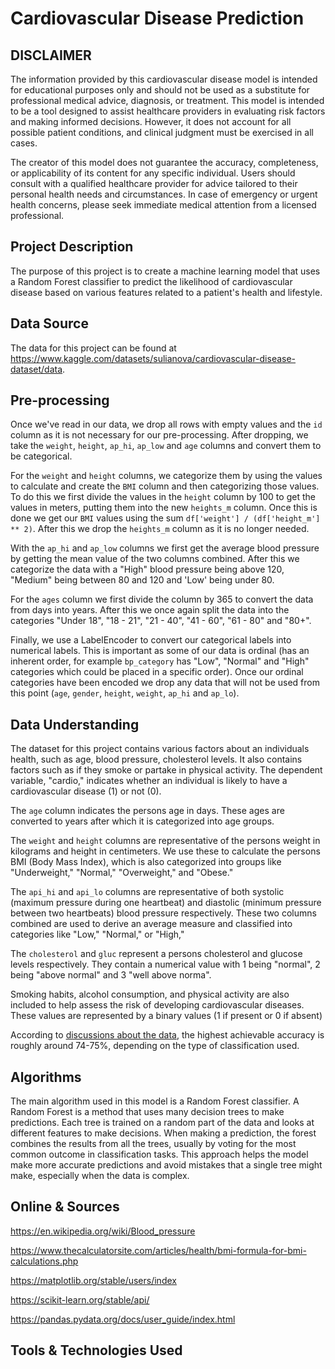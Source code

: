 # Cardiovascular Disease Prediction
## DISCLAIMER
The information provided by this cardiovascular disease model is intended for educational purposes only 
and should not be used as a substitute for professional medical advice, diagnosis, or treatment. 
This model is intended to be a tool designed to assist healthcare providers in evaluating risk factors 
and making informed decisions. However, it does not account for all possible patient conditions, 
and clinical judgment must be exercised in all cases.

The creator of this model does not guarantee the accuracy, completeness, 
or applicability of its content for any specific individual. Users should consult with a qualified healthcare provider
for advice tailored to their personal health needs and circumstances. In case of emergency or urgent health concerns, 
please seek immediate medical attention from a licensed professional.

## Project Description
The purpose of this project is to create a machine learning model that uses a Random Forest classifier 
to predict the likelihood of cardiovascular disease based on various features 
related to a patient's health and lifestyle.

## Data Source
The data for this project can be found at https://www.kaggle.com/datasets/sulianova/cardiovascular-disease-dataset/data.

## Pre-processing
Once we've read in our data, we drop all rows with empty values and the `id` column as it is not necessary for 
our pre-processing. After dropping, we take the `weight`, `height`, `ap_hi`, `ap_low` and `age` columns and 
convert them to be categorical.

For the `weight` and `height` columns, we categorize them by using the values to calculate and create the `BMI` column
and then categorizing those values. To do this we first divide the values in the `height` column by 100 to get the 
values in meters, putting them into the new `heights_m` column. Once this is done we get our `BMI` values using 
the sum `df['weight'] / (df['height_m'] ** 2)`. After this we drop the `heights_m` column as it is no longer needed.

With the `ap_hi` and `ap_low` columns we first get the average blood pressure by getting the mean value of the 
two columns combined. After this we categorize the data with a "High" blood pressure being above 120, "Medium" 
being between 80 and 120 and 'Low' being under 80.

For the `ages` column we first divide the column by 365 to convert the data from days into years. After this we once 
again split the data into the categories "Under 18", "18 - 21", "21 - 40", "41 - 60", "61 - 80" and "80+".

Finally, we use a LabelEncoder to convert our categorical labels into numerical labels. This is important as 
some of our data is ordinal (has an inherent order, for example `bp_category` has "Low", "Normal" 
and "High" categories which could be placed in a specific order). Once our ordinal categories have been encoded 
we drop any data that will not be used from this point (`age`, `gender`, `height`, `weight`, `ap_hi` and `ap_lo`).

## Data Understanding
The dataset for this project contains various factors about an individuals health, 
such as age, blood pressure, cholesterol levels. It also contains factors such as if they smoke or partake in physical
activity. The dependent variable, "cardio," indicates whether an individual is likely to have a cardiovascular disease (1) or not (0). 

The `age` column indicates the persons age in days. These ages are converted to years
after which it is categorized into age groups.

The `weight` and `height` columns are representative of the persons weight in kilograms and height in centimeters.
We use these to calculate the persons BMI (Body Mass Index), which is also categorized into groups like 
"Underweight," "Normal," "Overweight," 
and "Obese." 

The `api_hi` and `api_lo` columns are representative of both systolic (maximum pressure during one heartbeat) 
and diastolic (minimum pressure between two heartbeats) blood pressure respectively. 
These two columns combined are used to derive an average measure and classified into 
categories like "Low," "Normal," or "High,"

The `cholesterol` and `gluc` represent a persons cholesterol and glucose levels respectively. They contain a numerical value
with 1 being "normal", 2 being "above normal" and 3 "well above norma".

Smoking habits, alcohol consumption, and physical activity are also included to help assess the risk of 
developing cardiovascular diseases. These values are represented by a binary values (1 if present or 0 if absent)

According to [discussions about the data](https://www.kaggle.com/datasets/sulianova/cardiovascular-disease-dataset/discussion/206548), 
the highest achievable accuracy is roughly around 74-75%, depending on the type of classification used.

## Algorithms
The main algorithm used in this model is a Random Forest classifier. A Random Forest is a method that uses many 
decision trees to make predictions. Each tree is trained on a random part of the data and looks 
at different features to make decisions. When making a prediction, the forest combines the results 
from all the trees, usually by voting for the most common outcome in classification tasks. 
This approach helps the model make more accurate predictions and avoid mistakes that a 
single tree might make, especially when the data is complex.

## Online & Sources
https://en.wikipedia.org/wiki/Blood_pressure

https://www.thecalculatorsite.com/articles/health/bmi-formula-for-bmi-calculations.php

https://matplotlib.org/stable/users/index

https://scikit-learn.org/stable/api/

https://pandas.pydata.org/docs/user_guide/index.html

## Tools & Technologies Used
